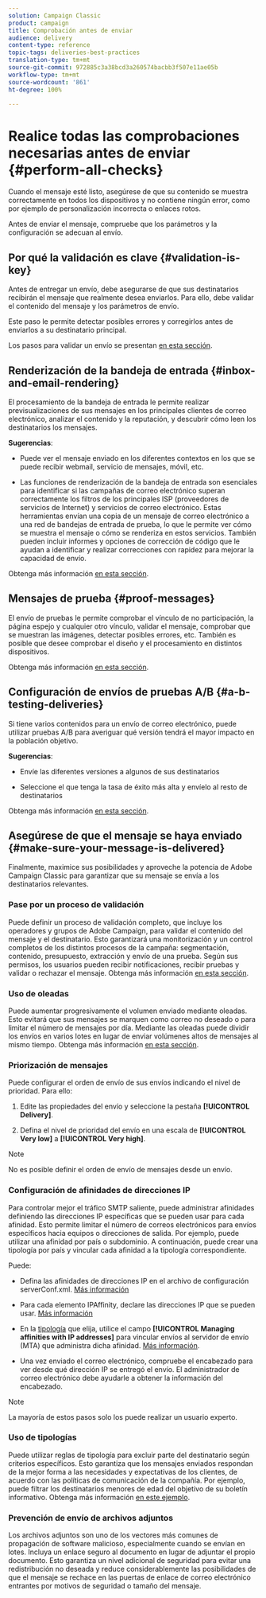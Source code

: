 ```yaml
---
solution: Campaign Classic
product: campaign
title: Comprobación antes de enviar
audience: delivery
content-type: reference
topic-tags: deliveries-best-practices
translation-type: tm+mt
source-git-commit: 972885c3a38bcd3a260574bacbb3f507e11ae05b
workflow-type: tm+mt
source-wordcount: '861'
ht-degree: 100%

---
```



# Realice todas las comprobaciones necesarias antes de enviar {#perform-all-checks}

Cuando el mensaje esté listo, asegúrese de que su contenido se muestra correctamente en todos los dispositivos y no contiene ningún error, como por ejemplo de personalización incorrecta o enlaces rotos.

Antes de enviar el mensaje, compruebe que los parámetros y la configuración se adecuan al envío.

## Por qué la validación es clave {#validation-is-key}

Antes de entregar un envío, debe asegurarse de que sus destinatarios recibirán el mensaje que realmente desea enviarlos. Para ello, debe validar el contenido del mensaje y los parámetros de envío.

Este paso le permite detectar posibles errores y corregirlos antes de enviarlos a su destinatario principal.

Los pasos para validar un envío se presentan [en esta sección](../../delivery/using/steps-validating-the-delivery.md).

## Renderización de la bandeja de entrada {#inbox-and-email-rendering}

El procesamiento de la bandeja de entrada le permite realizar previsualizaciones de sus mensajes en los principales clientes de correo electrónico, analizar el contenido y la reputación, y descubrir cómo leen los destinatarios los mensajes.

**Sugerencias**:

* Puede ver el mensaje enviado en los diferentes contextos en los que se puede recibir webmail, servicio de mensajes, móvil, etc.

* Las funciones de renderización de la bandeja de entrada son esenciales para identificar si las campañas de correo electrónico superan correctamente los filtros de los principales ISP (proveedores de servicios de Internet) y servicios de correo electrónico. Estas herramientas envían una copia de un mensaje de correo electrónico a una red de bandejas de entrada de prueba, lo que le permite ver cómo se muestra el mensaje o cómo se renderiza en estos servicios. También pueden incluir informes y opciones de corrección de código que le ayudan a identificar y realizar correcciones con rapidez para mejorar la capacidad de envío.

Obtenga más información [en esta sección](../../delivery/using/inbox-rendering.md).

## Mensajes de prueba {#proof-messages}

El envío de pruebas le permite comprobar el vínculo de no participación, la página espejo y cualquier otro vínculo, validar el mensaje, comprobar que se muestran las imágenes, detectar posibles errores, etc. También es posible que desee comprobar el diseño y el procesamiento en distintos dispositivos.

Obtenga más información [en esta sección](../../delivery/using/steps-validating-the-delivery.md#sending-a-proof).

## Configuración de envíos de pruebas A/B {#a-b-testing-deliveries}

Si tiene varios contenidos para un envío de correo electrónico, puede utilizar pruebas A/B para averiguar qué versión tendrá el mayor impacto en la población objetivo.

**Sugerencias**:

* Envíe las diferentes versiones a algunos de sus destinatarios

* Seleccione el que tenga la tasa de éxito más alta y envíelo al resto de destinatarios

Obtenga más información [en esta sección](../../workflow/using/a-b-testing.md).

## Asegúrese de que el mensaje se haya enviado {#make-sure-your-message-is-delivered}

Finalmente, maximice sus posibilidades y aproveche la potencia de Adobe Campaign Classic para garantizar que su mensaje se envía a los destinatarios relevantes.

### Pase por un proceso de validación

Puede definir un proceso de validación completo, que incluye los operadores y grupos de Adobe Campaign, para validar el contenido del mensaje y el destinatario. Esto garantizará una monitorización y un control completos de los distintos procesos de la campaña: segmentación, contenido, presupuesto, extracción y envío de una prueba. Según sus permisos, los usuarios pueden recibir notificaciones, recibir pruebas y validar o rechazar el mensaje. Obtenga más información [en esta sección](../../campaign/using/marketing-campaign-approval.md#approval-process).

### Uso de oleadas

Puede aumentar progresivamente el volumen enviado mediante oleadas. Esto evitará que sus mensajes se marquen como correo no deseado o para limitar el número de mensajes por día. Mediante las oleadas puede dividir los envíos en varios lotes en lugar de enviar volúmenes altos de mensajes al mismo tiempo. Obtenga más información [en esta sección](../../delivery/using/steps-sending-the-delivery.md#sending-using-multiple-waves).

### Priorización de mensajes

Puede configurar el orden de envío de sus envíos indicando el nivel de prioridad. Para ello:

1. Edite las propiedades del envío y seleccione la pestaña **[!UICONTROL Delivery]**.

1. Defina el nivel de prioridad del envío en una escala de **[!UICONTROL Very low]** a **[!UICONTROL Very high]**.

>[!NOTE]
>
>No es posible definir el orden de envío de mensajes desde un envío.

### Configuración de afinidades de direcciones IP

Para controlar mejor el tráfico SMTP saliente, puede administrar afinidades definiendo las direcciones IP específicas que se pueden usar para cada afinidad. Esto permite limitar el número de correos electrónicos para envíos específicos hacia equipos o direcciones de salida. Por ejemplo, puede utilizar una afinidad por país o subdominio. A continuación, puede crear una tipología por país y vincular cada afinidad a la tipología correspondiente.

Puede:

* Defina las afinidades de direcciones IP en el archivo de configuración serverConf.xml. [Más información](../../installation/using/configuring-campaign-server.md#managing-outbound-smtp-traffic-with-affinities)

* Para cada elemento IPAffinity, declare las direcciones IP que se pueden usar. [Más información](../../installation/using/email-deliverability.md#list-of-ip-addresses-to-use)

* En la [tipología](../../campaign/using/about-campaign-typologies.md) que elija, utilice el campo **[!UICONTROL Managing affinities with IP addresses]** para vincular envíos al servidor de envío (MTA) que administra dicha afinidad. [Más información](../../campaign/using/applying-rules.md#control-outgoing-smtp-traffic).

* Una vez enviado el correo electrónico, compruebe el encabezado para ver desde qué dirección IP se entregó el envío. El administrador de correo electrónico debe ayudarle a obtener la información del encabezado.

>[!NOTE]
>
>La mayoría de estos pasos solo los puede realizar un usuario experto.

### Uso de tipologías

Puede utilizar reglas de tipología para excluir parte del destinatario según criterios específicos. Esto garantiza que los mensajes enviados respondan de la mejor forma a las necesidades y expectativas de los clientes, de acuerdo con las políticas de comunicación de la compañía. Por ejemplo, puede filtrar los destinatarios menores de edad del objetivo de su boletín informativo. Obtenga más información [en este ejemplo](../../campaign/using/filtering-rules.md).

### Prevención de envío de archivos adjuntos

Los archivos adjuntos son uno de los vectores más comunes de propagación de software malicioso, especialmente cuando se envían en lotes. Incluya un enlace seguro al documento en lugar de adjuntar el propio documento. Esto garantiza un nivel adicional de seguridad para evitar una redistribución no deseada y reduce considerablemente las posibilidades de que el mensaje se rechace en las puertas de enlace de correo electrónico entrantes por motivos de seguridad o tamaño del mensaje.

